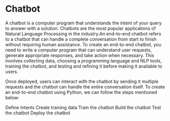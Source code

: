 # Chatbot

A chatbot is a computer program that understands the intent of your query to answer with a solution. Chatbots are the most popular applications of Natural Language Processing in the industry.An end-to-end chatbot refers to a chatbot that can handle a complete conversation from start to finish without requiring human assistance. To create an end-to-end chatbot, you need to write a computer program that can understand user requests, generate appropriate responses, and take action when necessary. This involves collecting data, choosing a programming language and NLP tools, training the chatbot, and testing and refining it before making it available to users. 

Once deployed, users can interact with the chatbot by sending it multiple requests and the chatbot can handle the entire conversation itself. To create an end-to-end chatbot using Python, we can follow the steps mentioned below:

Define Intents
Create training data
Train the chatbot
Build the chatbot
Test the chatbot
Deploy the chatbot
